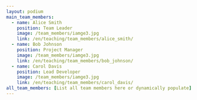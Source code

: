 ```yaml
---
layout: podium
main_team_members:
  - name: Alice Smith
    position: Team Leader
    image: /team_members/iamge3.jpg
    link: /en/teaching/team_members/alice_smith/
  - name: Bob Johnson
    position: Project Manager
    image: /team_members/iamge3.jpg
    link: /en/teaching/team_members/bob_johnson/
  - name: Carol Davis
    position: Lead Developer
    image: /team_members/iamge3.jpg
    link: /en/teaching/team_members/carol_davis/
all_team_members: [List all team members here or dynamically populate]
---
```

